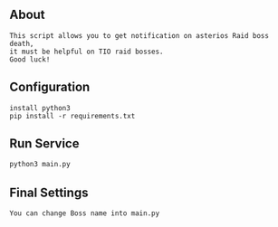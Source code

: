 ## About
```text
This script allows you to get notification on asterios Raid boss death,
it must be helpful on TIO raid bosses.
Good luck!
```


## Configuration
```text
install python3
pip install -r requirements.txt
```

## Run Service
```bash
python3 main.py
```

## Final Settings
```
You can change Boss name into main.py
```
